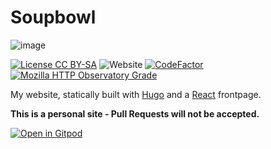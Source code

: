 # Soupbowl

![image][h]

[![License CC BY-SA](https://img.shields.io/github/license/soup-bowl/soup-bowl.github.io)](http://creativecommons.org/licenses/by-sa/4.0/)
![Website](https://img.shields.io/website?down_message=offline&up_message=online&url=https%3A%2F%2Fsoupbowl.io)
[![CodeFactor](https://www.codefactor.io/repository/github/soup-bowl/soup-bowl.github.io/badge)](https://www.codefactor.io/repository/github/soup-bowl/soup-bowl.github.io)
[![Mozilla HTTP Observatory Grade](https://img.shields.io/mozilla-observatory/grade-score/soupbowl.io)](https://observatory.mozilla.org/analyze/soupbowl.io)

My website, statically built with [Hugo][j] and a [React][r] frontpage.

**This is a personal site - Pull Requests will not be accepted.**

[![Open in Gitpod](https://gitpod.io/button/open-in-gitpod.svg)](https://gitpod.io/#https://github.com/soup-bowl/soup-bowl.github.io)

[h]:  https://user-images.githubusercontent.com/11209477/147856239-c7eb65c9-ba89-44fa-bf32-1e68568dc48b.png
[s]:  https://soupbowl.io
[j]:  https://gohugo.io/
[r]: https://react.dev/
